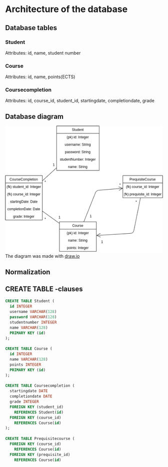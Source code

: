 # Architecture of the database

## Database tables

### Student
Attributes: id, name, student number

### Course
Attributes: id, name, points(ECTS)

### Coursecompletion
Attributes: id, course_id, student_id, startingdate, completiondate, grade

## Database diagram
![Database diagram](https://github.com/akirataguchi115/csgo/blob/master/documentation/csgo_tietokantakaavio.png)
The diagram was made with [draw.io](https://draw.io)
## Normalization
## CREATE TABLE -clauses
```SQL
CREATE TABLE Student (
  id INTEGER
  username VARCHAR(128)
  password VARCHAR(128)
  studentnumber INTEGER
  name VARCHAR(128)
  PRIMARY KEY (id)
);

CREATE TABLE Course (
  id INTEGER
  name VARCHAR(128)
  points INTEGER
  PRIMARY KEY (id)
);

CREATE TABLE Coursecompletion (
  startingdate DATE
  completiondate DATE
  grade INTEGER
  FOREIGN KEY (student_id)
    REFERENCES Student(id)
  FOREIGN KEY (course_id)
    REFERENCES Course(id)
);

CREATE TABLE Prequisitecourse (
  FOREIGN KEY (course_id)
    REFERENCES Course(id)
  FOREIGN KEY (prequisite_id)
    REFERENCES Course(id)
```
